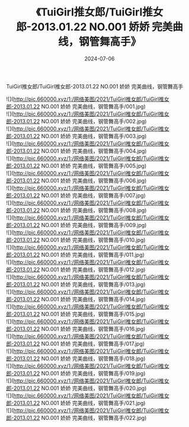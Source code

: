 ﻿---
layout: post
title:  《TuiGirl推女郎/TuiGirl推女郎-2013.01.22 NO.001 娇娇 完美曲线，钢管舞高手》
date:   2024-07-06
img: http://pic.660000.xyz/1:/网络美图/2021/TuiGirl推女郎/TuiGirl推女郎-2013.01.22 NO.001 娇娇 完美曲线，钢管舞高手/000.jpg
categories: [美女, 清纯, 唯美]
---

TuiGirl推女郎/TuiGirl推女郎-2013.01.22 NO.001 娇娇 完美曲线，钢管舞高手

 ![](http://pic.660000.xyz/1:/网络美图/2021/TuiGirl推女郎/TuiGirl推女郎-2013.01.22 NO.001 娇娇 完美曲线，钢管舞高手/001.jpg) <br>![](http://pic.660000.xyz/1:/网络美图/2021/TuiGirl推女郎/TuiGirl推女郎-2013.01.22 NO.001 娇娇 完美曲线，钢管舞高手/002.jpg) <br>![](http://pic.660000.xyz/1:/网络美图/2021/TuiGirl推女郎/TuiGirl推女郎-2013.01.22 NO.001 娇娇 完美曲线，钢管舞高手/003.jpg) <br>![](http://pic.660000.xyz/1:/网络美图/2021/TuiGirl推女郎/TuiGirl推女郎-2013.01.22 NO.001 娇娇 完美曲线，钢管舞高手/004.jpg) <br>![](http://pic.660000.xyz/1:/网络美图/2021/TuiGirl推女郎/TuiGirl推女郎-2013.01.22 NO.001 娇娇 完美曲线，钢管舞高手/005.jpg) <br>![](http://pic.660000.xyz/1:/网络美图/2021/TuiGirl推女郎/TuiGirl推女郎-2013.01.22 NO.001 娇娇 完美曲线，钢管舞高手/006.jpg) <br>![](http://pic.660000.xyz/1:/网络美图/2021/TuiGirl推女郎/TuiGirl推女郎-2013.01.22 NO.001 娇娇 完美曲线，钢管舞高手/007.jpg) <br>![](http://pic.660000.xyz/1:/网络美图/2021/TuiGirl推女郎/TuiGirl推女郎-2013.01.22 NO.001 娇娇 完美曲线，钢管舞高手/008.jpg) <br>![](http://pic.660000.xyz/1:/网络美图/2021/TuiGirl推女郎/TuiGirl推女郎-2013.01.22 NO.001 娇娇 完美曲线，钢管舞高手/009.jpg) <br>![](http://pic.660000.xyz/1:/网络美图/2021/TuiGirl推女郎/TuiGirl推女郎-2013.01.22 NO.001 娇娇 完美曲线，钢管舞高手/010.jpg) <br>![](http://pic.660000.xyz/1:/网络美图/2021/TuiGirl推女郎/TuiGirl推女郎-2013.01.22 NO.001 娇娇 完美曲线，钢管舞高手/011.jpg) <br>![](http://pic.660000.xyz/1:/网络美图/2021/TuiGirl推女郎/TuiGirl推女郎-2013.01.22 NO.001 娇娇 完美曲线，钢管舞高手/012.jpg) <br>![](http://pic.660000.xyz/1:/网络美图/2021/TuiGirl推女郎/TuiGirl推女郎-2013.01.22 NO.001 娇娇 完美曲线，钢管舞高手/013.jpg) <br>![](http://pic.660000.xyz/1:/网络美图/2021/TuiGirl推女郎/TuiGirl推女郎-2013.01.22 NO.001 娇娇 完美曲线，钢管舞高手/014.jpg) <br>![](http://pic.660000.xyz/1:/网络美图/2021/TuiGirl推女郎/TuiGirl推女郎-2013.01.22 NO.001 娇娇 完美曲线，钢管舞高手/015.jpg) <br>![](http://pic.660000.xyz/1:/网络美图/2021/TuiGirl推女郎/TuiGirl推女郎-2013.01.22 NO.001 娇娇 完美曲线，钢管舞高手/016.jpg) <br>![](http://pic.660000.xyz/1:/网络美图/2021/TuiGirl推女郎/TuiGirl推女郎-2013.01.22 NO.001 娇娇 完美曲线，钢管舞高手/017.jpg) <br>![](http://pic.660000.xyz/1:/网络美图/2021/TuiGirl推女郎/TuiGirl推女郎-2013.01.22 NO.001 娇娇 完美曲线，钢管舞高手/018.jpg) <br>![](http://pic.660000.xyz/1:/网络美图/2021/TuiGirl推女郎/TuiGirl推女郎-2013.01.22 NO.001 娇娇 完美曲线，钢管舞高手/019.jpg) <br>![](http://pic.660000.xyz/1:/网络美图/2021/TuiGirl推女郎/TuiGirl推女郎-2013.01.22 NO.001 娇娇 完美曲线，钢管舞高手/020.jpg) <br>![](http://pic.660000.xyz/1:/网络美图/2021/TuiGirl推女郎/TuiGirl推女郎-2013.01.22 NO.001 娇娇 完美曲线，钢管舞高手/021.jpg) <br>![](http://pic.660000.xyz/1:/网络美图/2021/TuiGirl推女郎/TuiGirl推女郎-2013.01.22 NO.001 娇娇 完美曲线，钢管舞高手/022.jpg) <br>